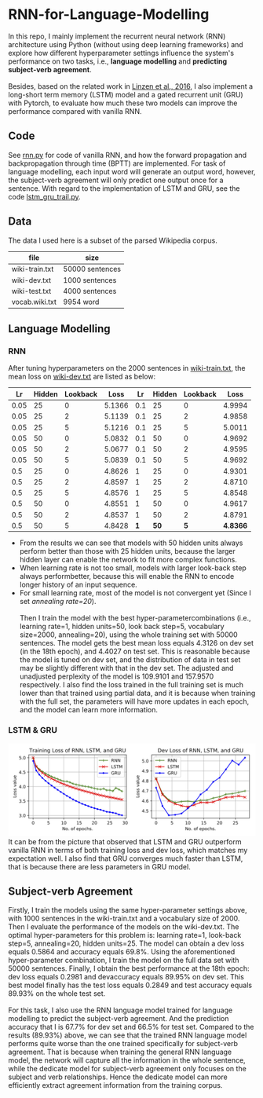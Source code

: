 # RNN-for-Language-Modelling
In this repo, I mainly implement the recurrent neural network (RNN) architecture using Python (without using deep learning frameworks) and explore how different hyperparameter settings influence the system's performance on two tasks, i.e., **language modelling** and **predicting subject-verb agreement**.  
\
Besides, based on the related work in [Linzen et al., 2016](https://arxiv.org/pdf/1611.01368.pdf), I also implement a long-short term memory (LSTM) model and a gated recurrent unit (GRU) with Pytorch, to evaluate how much these two models can improve the performance compared with vanilla RNN.

## Code

See [rnn.py](https://github.com/HrBlack/RNN-for-Language-Modelling/blob/master/rnn.py) for code of vanilla RNN, and how the forward propagation and backpropagation through time (BPTT) are implemented. For task of language modelling, each input word will generate an output word, however, the subject-verb agreement will only predict one output once for a sentence. With regard to the implementation of LSTM and GRU, see the code [lstm_gru_trail.py](https://github.com/HrBlack/RNN-for-Language-Modelling/blob/master/lstm_gru_trail.py).

## Data

The data I used here is a subset of the parsed Wikipedia corpus.

|file|size|
|-----|-----|
|wiki-train.txt|50000 sentences|
|wiki-dev.txt|1000 sentences|
|wiki-test.txt|4000 sentences|
|vocab.wiki.txt|9954 word|

## Language Modelling
### RNN
After tuning hyperparameters on the 2000 sentences in [wiki-train.txt](https://github.com/HrBlack/RNN-for-Language-Modelling/blob/master/data/wiki-train.txt), the mean loss on [wiki-dev.txt](https://github.com/HrBlack/RNN-for-Language-Modelling/blob/master/data/wiki-dev.txt) are listed as below:

|Lr   |Hidden | Lookback |Loss |Lr  |Hidden |Lookback |Loss|
|----|-------|----------|-----|----|-------|---------|----|
|0.05 | 25    | 0 |5.1366 |   0.1   |25 |0  |4.9994 |
|0.05 | 25    | 2 |5.1139 |   0.1   |25 |2  |4.9858 |
|0.05 | 25    | 5 |5.1216 |   0.1   |25 |5  |5.0011 |
|0.05 | 50    | 0 |5.0832 |   0.1   |50 |0  |4.9692 |
|0.05 | 50    | 2 |5.0677 |   0.1   |50 |2  |4.9595 |
|0.05 | 50    | 5 |5.0839 |   0.1   |50 |5  |4.9692 |
|0.5 | 25    | 0 |4.8626 |   1   |25 |0  |4.9301 |
|0.5 | 25    | 2 |4.8597 |   1   |25 |2  |4.8710  |
|0.5 | 25    | 5 |4.8576 |   1   |25 |5  |4.8548  |
|0.5 | 50    | 0 |4.8551 |   1   |50 |0  |4.9617  |
|0.5 | 50    | 2 |4.8537 |   1   |50 |2  |4.8791 |
|0.5 | 50    | 5 |4.8428 |   **1**  |**50** |**5**  |**4.8366**| 

* From the results we can see that models with 50 hidden units always perform better than those with 25 hidden units, because the larger hidden layer can enable the network to fit more complex functions.
* When learning rate is not too small, models with larger look-back step always performbetter, because this will enable the RNN to encode longer history of an input sequence.
* For small learning rate, most of the model is not convergent yet (Since I set *annealing rate=20*).  
\
Then I train the model with the best hyper-parametercombinations (i.e., learning rate=1, hidden units=50, look back step=5, vocabulary size=2000, annealing=20), using the whole training set with 50000 sentences. The model gets the best mean loss equals 4.3126 on dev set (in the 18th epoch), and 4.4027 on test set. This is reasonable because the model is tuned on dev set, and the distribution of data in test set may be slightly different with that in the dev set. The adjusted and unadjusted perplexity of the model is 109.9101 and 157.9570 respectively. I also find the loss trained in the full training set is much lower than that trained using partial data, and it is because when training with the full set, the parameters will have more updates in each epoch, and the model can learn more information.
### LSTM & GRU
![alt text](https://github.com/HrBlack/RNN-for-Language-Modelling/blob/master/source/rnn_lstm_gru.jpg)
It can be from the picture that observed that LSTM and GRU outperform vanilla RNN in terms of both training loss and dev loss, which matches my expectation well. I also find that GRU converges much faster than LSTM, that is because there are less parameters in GRU model.

## Subject-verb Agreement

Firstly, I train the models using the same hyper-parameter settings above, with 1000 sentences in the wiki-train.txt and a vocabulary size of 2000. Then I evaluate the performance of the models on the wiki-dev.txt. The optimal hyper-parameters for this problem is: learning rate=1, look-back step=5, annealing=20, hidden units=25. The model can obtain a dev loss equals 0.5864 and accuracy equals 69.8%. Using the aforementioned hyper-parameter combination, I train the model on the full data set with 50000 sentences. Finally, I obtain the best performance at the 18th epoch: dev loss equals 0.2981 and devaccuracy equals 89.95% on dev set. This best model finally has the test loss equals 0.2849 and test accuracy equals 89.93% on the whole test set.  
\
For this task, I also use the RNN language model trained for language modelling to predict the subject-verb agreement. And the prediction accuracy that I is 67.7% for dev set and 66.5% for test set. Compared to the results (89.93%) above, we can see that the trained RNN language model performs quite worse than the one trained specifically for subject-verb agreement. That is because when training the general RNN language model, the network will capture all the information in the whole sentence, while the dedicate model for subject-verb agreement only focuses on the subject and verb relationships. Hence the dedicate model can more efficiently extract agreement information from the training corpus.
